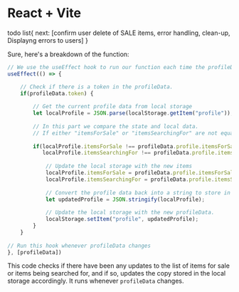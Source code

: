 # React + Vite

todo list{
    next: [confirm user delete of SALE items, error handling, clean-up, Displayng errors to users]
}


Sure, here's a breakdown of the function:

```javascript
// We use the useEffect hook to run our function each time the profileData changes.
useEffect(() => {

    // Check if there is a token in the profileData.
    if(profileData.token) {
      
        // Get the current profile data from local storage
        let localProfile = JSON.parse(localStorage.getItem("profile"));
        
        // In this part we compare the state and local data.
        // If either "itemsForSale" or "itemsSearchingFor" are not equal, we update the local storage.
        
        if(localProfile.itemsForSale !== profileData.profile.itemsForSale ||
           localProfile.itemsSearchingFor !== profileData.profile.itemsSearchingFor) {
          
            // Update the local storage with the new items
            localProfile.itemsForSale = profileData.profile.itemsForSale;
            localProfile.itemsSearchingFor = profileData.profile.itemsSearchingFor;
            
            // Convert the profile data back into a string to store in local storage.
            let updatedProfile = JSON.stringify(localProfile);
            
            // Update the local storage with the new profileData.
            localStorage.setItem("profile", updatedProfile);
        }
    }
  
// Run this hook whenever profileData changes
}, [profileData])
```

This code checks if there have been any updates to the list of items for sale or items being searched for, and if so, updates the copy stored in the local storage accordingly. It runs whenever `profileData` changes.
